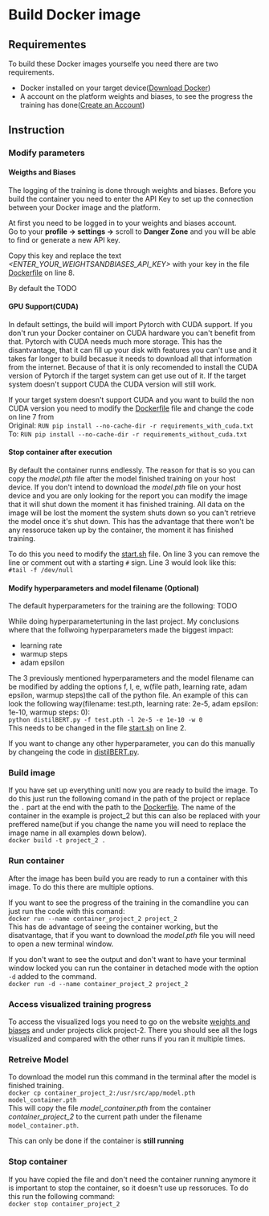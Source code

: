 # Build Docker image

## Requirementes

To build these Docker images yourselfe you need there are two requirements.

- Docker installed on your target device([Download Docker](https://www.docker.com/products/docker-desktop/))
- A account on the platform weights and biases, to see the progress the training has done([Create an Account](https://wandb.ai/site/))

## Instruction

### Modify parameters

#### Weigths and Biases

The logging of the training is done through weights and biases. Before you build the container you need to enter the API Key to set up the connection between your Docker image and the platform.

At first you need to be logged in to your weights and biases account.  
Go to your **profile -> settings ->** scroll to **Danger Zone** and you will be able to find or generate a new API key.

Copy this key and replace the text _<ENTER_YOUR_WEIGHTSANDBIASES_API_KEY>_ with your key in the file [Dockerfile](Dockerfile) on line 8.

By default the TODO

#### GPU Support(CUDA)

In default settings, the build will import Pytorch with CUDA support. If you don't run your Docker container on CUDA hardware you can't benefit from that. Pytorch with CUDA needs much more storage. This has the disantvantage, that it can fill up your disk with features you can't use and it takes far longer to build becasue it needs to download all that information from the internet. Because of that it is only recomended to install the CUDA version of Pytorch if the target system can get use out of it. If the target system doesn't support CUDA the CUDA version will still work.

If your target system doesn't support CUDA and you want to build the non CUDA version you need to modify the [Dockerfile](Dockerfile) file and change the code on line 7 from  
Original: `RUN pip install --no-cache-dir -r requirements_with_cuda.txt`  
To: `RUN pip install --no-cache-dir -r requirements_without_cuda.txt`

#### Stop container after execution

By default the container runns endlessly. The reason for that is so you can copy the _model.pth_ file after the model finished training on your host device. If you don't intend to download the _model.pth_ file on your host device and you are only looking for the report you can modify the image that it will shut down the moment it has finished training. All data on the image will be lost the moment the system shuts down so you can't retrieve the model once it's shut down. This has the advantage that there won't be any ressoruce taken up by the container, the moment it has finished training.

To do this you need to modify the [start.sh](start.sh) file. On line 3 you can remove the line or comment out with a starting `#` sign. Line 3 would look like this:  
`#tail -f /dev/null`

#### Modify hyperparameters and model filename (Optional)

The default hyperparameters for the training are the following:
TODO

While doing hyperparametertuning in the last project. My conclusions where that the follwoing hyperparameters made the biggest impact:

- learning rate
- warmup steps
- adam epsilon

The 3 previously mentioned hyperparameters and the model filename can be modified by adding the options f, l, e, w(file path, learning rate, adam epsilon, warmup steps)the call of the python file. An example of this can look the following way(filename: test.pth, learning rate: 2e-5, adam epsilon: 1e-10, warmup steps: 0):  
`python distilBERT.py -f test.pth -l 2e-5 -e 1e-10 -w 0`  
This needs to be changed in the file [start.sh](start.sh) on line 2.

If you want to change any other hyperparameter, you can do this manually by changeing the code in [distilBERT.py](distilBERT.py).

### Build image

If you have set up everything unitl now you are ready to build the image. To do this just run the following comand in the path of the project or replace the `.` part at the end with the path to the [Dockerfile](Dockerfile). The name of the container in the example is project_2 but this can also be replaced with your preffered name(but if you change the name you will need to replace the image name in all examples down below).  
`docker build -t project_2 . `

### Run container

After the image has been build you are ready to run a container with this image. To do this there are multiple options.

If you want to see the progress of the training in the comandline you can just run the code with this comand:  
`docker run --name container_project_2 project_2`  
This has de advantage of seeing the container working, but the disatvantage, that if you want to download the _model.pth_ file you will need to open a new terminal window.

If you don't want to see the output and don't want to have your terminal window locked you can run the container in detached mode with the option `-d` added to the command.  
`docker run -d --name container_project_2 project_2`

### Access visualized training progress

To access the visualized logs you need to go on the website [weights and biases](https://wandb.ai/home) and under projects click project-2. There you should see all the logs visualized and compared with the other runs if you ran it multiple times.

### Retreive Model

To download the model run this command in the terminal after the model is finished training.  
`docker cp container_project_2:/usr/src/app/model.pth model_container.pth`  
This will copy the file _model_container.pth_ from the container _container_project_2_ to the current path under the filename `model_container.pth`.

This can only be done if the container is **still running**

### Stop container

If you have copied the file and don't need the container running anymore it is important to stop the container, so it doesn't use up ressoruces. To do this run the following command:  
`docker stop container_project_2  `
